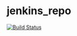 # jenkins_repo

[![Build Status](http://18.224.213.196:8080/buildStatus/icon?job=multibranch_pipeline_1%2Fmaster)](http://18.224.213.196:8080/job/multibranch_pipeline_1/job/master/)

